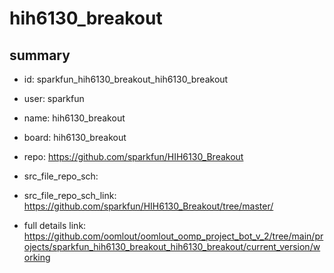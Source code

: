 # hih6130_breakout
 
## summary 
* id: sparkfun_hih6130_breakout_hih6130_breakout
* user: sparkfun
* name: hih6130_breakout
* board: hih6130_breakout
* repo: https://github.com/sparkfun/HIH6130_Breakout



* src_file_repo_sch: 
* src_file_repo_sch_link: https://github.com/sparkfun/HIH6130_Breakout/tree/master/
* full details link: https://github.com/oomlout/oomlout_oomp_project_bot_v_2/tree/main/projects/sparkfun_hih6130_breakout_hih6130_breakout/current_version/working  







